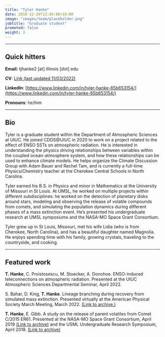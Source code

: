 ```yaml
---
title: "Tyler Hanke"
date: 2018-12-20T13:45:06+10:00
image: "images/team/placeholder.png"
jobtitle: "Graduate student"
promoted: false
weight: 3
---
```


---
## Quick hitters

**Email:** tjhanke2 [at] illinois [dot] edu 

**CV**: [Link (last updated 11/03/2022)](/cvs/tyler_hanke_cv.docx)

**LinkedIn**: [https://www.linkedin.com/in/tyler-hanke-65b653154/](https://www.linkedin.com/in/tyler-hanke-65b653154/)

**Pronouns**: he/him

---
## Bio
Tyler is a graduate student within the Department of Atmospheric Sciences at UIUC. He joined CDDS@UIUC in 2020 to work on a project related to the effect of ENSO SSTs on atmospheric radiation. He is interested in understanding the physics driving relationships between variables within the coupled ocean-atmosphere system, and how these relationships can be used to enhance climate models. He helps organize the Climate Discussion Group with Adam Bauer and Rachel Tam, and is currently a full-time Physics/Chemistry teacher at the Cherokee Central Schools in North Carolina.

Tyler earned his B.S. in Physics and minor in Mathematics at the University of Missouri in St Louis. At UMSL, he worked on multiple projects within different subdisciplines: he worked on the detection of planetary disks around stars, modeling and observing the release of volatile compounds from comets, and simulating the population dynamics during different phases of a mass extinction event. He’s presented his undergraduate research at UMSL symposiums and the NASA-MO Space Grant Consortium.

Tyler grew up in St Louis, Missouri, met his wife Lidia (who is from Cherokee, North Carolina), and has a beautiful daughter named Magnolia. He enjoys spending time with his family, growing crystals, traveling to the countryside, and cooking. 


---
## Featured work
**T. Hanke**, C. Proistosescu, M. Stuecker, A. Donohoe. ENSO-induced teleconnections on atmospheric radiation. Presented at the UIUC Atmospheric Sciences Departmental Seminar, April 2022.

S. Bahar, D. King, **T. Hanke**. Lineage branching during recovery from simulated mass extinction. Presented virtually at the American Physical Society March Meeting, March 2022. [(Link to archive.)](https://meetings.aps.org/Meeting/MAR20/Session/R23.11)

**T. Hanke**, E. Gibb. A study on the release of parent volatiles from Comet C/2015 ER61. Presented at the NASA-MO Space Grant Consortium, April 2019 [(Link to archive)](https://web.mst.edu/~spaceg/2019_annual_meeting/Documents_for_website/2019_MOSGC_Abstracts_E2.pdf) and the USML Undergraduate Research Symposium, April 2018. [(Link to archive)](https://www.umsl.edu/studentresearch/past-symposiums/index.html)
